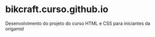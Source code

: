 # bikcraft.curso.github.io
Desenvolvimento do projeto do curso HTML e CSS para iniciantes da origamid
